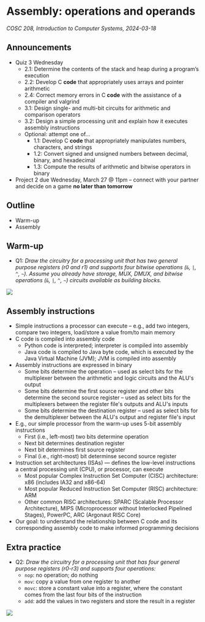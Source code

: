 # Assembly: operations and operands
_COSC 208, Introduction to Computer Systems, 2024-03-18_

## Announcements
* Quiz 3 Wednesday
    * 2.1: Determine the contents of the stack and heap during a program’s execution
    * 2.2: Develop C **code** that appropriately uses arrays and pointer arithmetic
    * 2.4: Correct memory errors in C **code** with the assistance of a compiler and valgrind
    * 3.1: Design single- and multi-bit circuits for arithmetic and comparison operators
    * 3.2: Design a simple processing unit and explain how it executes assembly instructions
    * Optional: attempt one of...
        * 1.1: Develop C **code** that appropriately manipulates numbers, characters, and strings
        * 1.2: Convert signed and unsigned numbers between decimal, binary, and hexadecimal
        * 1.3: Compute the results of arithmetic and bitwise operators in binary
* Project 2 due Wednesday, March 27 @ 11pm – connect with your partner and decide on a game **no later than tomorrow**

## Outline
* Warm-up
* Assembly

## Warm-up

* Q1: _Draw the circuitry for a processing unit that has two general purpose registers (r0 and r1) and supports four bitwise operations (`&`, `|`, `^`, `~`). Assume you already have storage, MUX, DMUX, and bitwise operations (`&`, `|`, `^`, `~`) circuits available as building blocks._

![](images/circuits/processing_unit_with_bitwise_operators.png)

## Assembly instructions

* Simple instructions a processor can execute – e.g., add two integers, compare two integers, load/store a value from/to main memory
* C code is compiled into assembly code
    * Python code is interpreted; interpreter is compiled into assembly
    * Java code is compiled to Java byte code, which is executed by the Java Virtual Machine (JVM); JVM is compiled into assembly
* Assembly instructions are expressed in binary
    * Some bits determine the operation – used as select bits for the multiplexer between the arithmetic and logic circuits and the ALU's output
    * Some bits determine the first source register and other bits determine the second source register – used as select bits for the multiplexers between the register file's outputs and ALU's inputs
    * Some bits determine the destination register – used as select bits for the demultiplexer between the ALU's output and register file's input
* E.g., our simple processor from the warm-up uses 5-bit assembly instructions
    * First (i.e., left-most) two bits determine operation
    * Next bit determines destination register
    * Next bit determines first source register
    * Final (i.e., right-most) bit determinse second source register
* Instruction set architectures (ISAs) — defines the low-level instructions a central processing unit (CPU), or processor, can execute
    * Most popular Complex Instruction Set Computer (CISC) architecture: x86 (includes IA32 and x86-64)
    * Most popular Reduced Instruction Set Computer (RISC) architecture: ARM
    * Other common RISC architectures: SPARC (Scalable Processor Architecture), MIPS (Microprocessor without Interlocked Pipelined Stages), PowerPC, ARC (Argonaut RISC Core)
* Our goal: to understand the relationship between C code and its corresponding assembly code to make informed programming decisions

## Extra practice

* Q2: _Draw the circuitry for a processing unit that has four general purpose registers (r0-r3) and supports four operations:_
    * `nop`: no operation; do nothing
    * `mov`: copy a value from one register to another
    * `movc`: store a constant value into a register, where the constant comes from the last four bits of the instruction
    * `add`: add the values in two registers and store the result in a register

![](images/circuits/processing_unit_with_special_operators.png)
